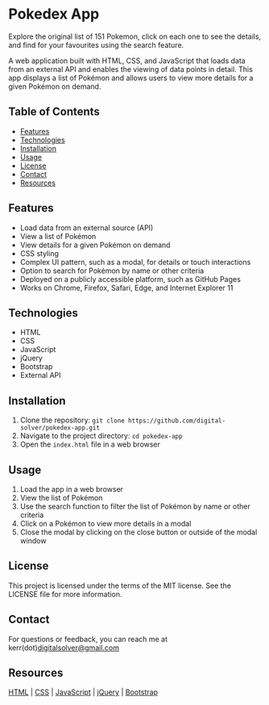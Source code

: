 # Pokedex App

Explore the original list of 151 Pokemon, click on each one to see the details, and find for your favourites using the search feature.

A web application built with HTML, CSS, and JavaScript that loads data from an external API and enables the viewing of data points in detail. This app displays a list of Pokémon and allows users to view more details for a given Pokémon on demand.

## Table of Contents

* [Features](#features)
* [Technologies](#technologies)
* [Installation](#installation)
* [Usage](#usage)
* [License](#license)
* [Contact](#contact)
* [Resources](#resources)

## Features

- Load data from an external source (API)
- View a list of Pokémon
- View details for a given Pokémon on demand
- CSS styling
- Complex UI pattern, such as a modal, for details or touch interactions
- Option to search for Pokémon by name or other criteria
- Deployed on a publicly accessible platform, such as GitHub Pages
- Works on Chrome, Firefox, Safari, Edge, and Internet Explorer 11

## Technologies

- HTML
- CSS
- JavaScript
- jQuery
- Bootstrap
- External API

## Installation

1. Clone the repository: `git clone https://github.com/digital-solver/pokedex-app.git`
2. Navigate to the project directory: `cd pokedex-app`
3. Open the `index.html` file in a web browser

## Usage

1. Load the app in a web browser
2. View the list of Pokémon
3. Use the search function to filter the list of Pokémon by name or other criteria
4. Click on a Pokémon to view more details in a modal
5. Close the modal by clicking on the close button or outside of the modal window

## License

This project is licensed under the terms of the MIT license. See the LICENSE file for more information.

## Contact

For questions or feedback, you can reach me at kerr(dot)digitalsolver@gmail.com

## Resources
[HTML](https://developer.mozilla.org/en-US/docs/Web/HTML) | 
[CSS](https://developer.mozilla.org/en-US/docs/Web/CSS) | 
[JavaScript](https://developer.mozilla.org/en-US/docs/Web/JavaScript) | 
[jQuery](https://api.jquery.com/) | 
[Bootstrap](https://getbootstrap.com/docs/4.5/getting-started/introduction/)
